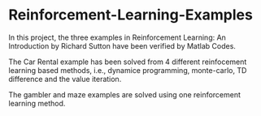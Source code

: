 # Reinforcement-Learning-Examples

In this project, the three examples in Reinforcement Learning: An Introduction by Richard Sutton have been verified by Matlab Codes. 

The Car Rental example has been solved from 4 different reinfocement learning based methods, i.e., dynamice programming, monte-carlo, TD difference and the value iteration.

The gambler and maze examples are solved using one reinforcement learning method.
